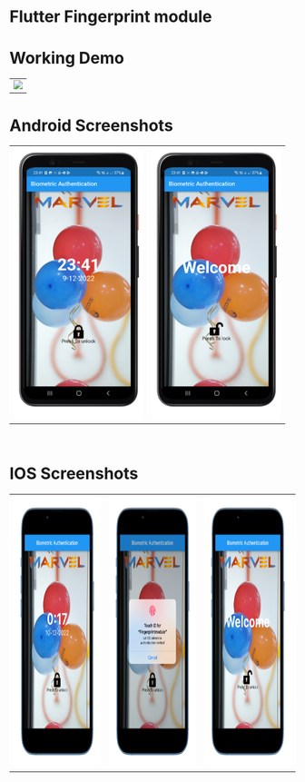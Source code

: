 # Flutter Fingerprint module

# Working Demo
 
  <table>
  <tr>
  <td><img src="https://github.com/MarvelApps-Flutter/fingerprintmodule/blob/master/screenshot/screen.gif" height="480px"></td>
    </tr>
  </table>
    

# Android Screenshots

<table>
  <tr>
    <td><img src="https://github.com/MarvelApps-Flutter/fingerprintmodule/blob/master/screenshot/android1.png" height="480px"</td>
    <td><img src="https://github.com/MarvelApps-Flutter/fingerprintmodule/blob/master/screenshot/android2.png" height="480px"></td>
  
 
</tr>
 </table>

</br>

# IOS Screenshots

<table>
  <tr>
    <td><img src="https://github.com/MarvelApps-Flutter/fingerprintmodule/blob/master/screenshot/ios1.png" height="480px"></td>
    <td><img src="https://github.com/MarvelApps-Flutter/fingerprintmodule/blob/master/screenshot/ios2.png" height="480px"></td>
        <td><img src="https://github.com/MarvelApps-Flutter/fingerprintmodule/blob/master/screenshot/ios31.png" height="480px"></td>
      

</tr>
 </table>

